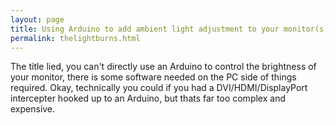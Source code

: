 ```yaml
---
layout: page
title: Using Arduino to add ambient light adjustment to your monitor(s)
permalink: thelightburns.html
---
```


The title lied, you can't directly use an Arduino to control the brightness of your monitor, there is some software needed on the PC side of things required. Okay, technically you could if you had a DVI/HDMI/DisplayPort intercepter hooked up to an Arduino, but thats far too complex and expensive.

